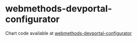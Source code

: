 # webmethods-devportal-configurator

Chart code available at [webmethods-devportal-configurator](https://github.com/softwareag-government-solutions/webmethods-devportal-configurator)